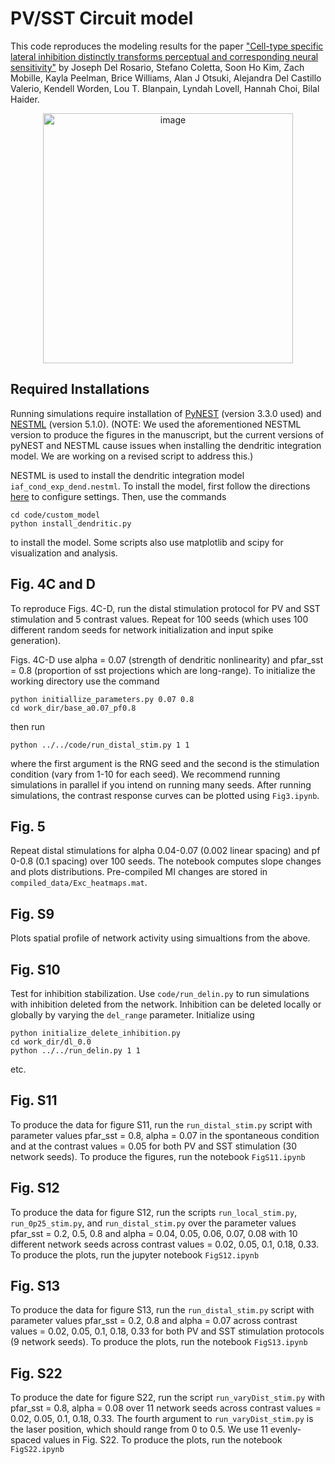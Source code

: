 # PV/SST Circuit model

This code reproduces the modeling results for the paper ["Cell-type specific lateral inhibition distinctly transforms perceptual and corresponding neural sensitivity"](https://www.biorxiv.org/content/10.1101/2023.11.10.566605v2) by Joseph Del Rosario, Stefano Coletta, Soon Ho Kim, Zach Mobille, Kayla Peelman, Brice Williams, Alan J Otsuki, Alejandra Del Castillo Valerio, Kendell Worden, Lou T. Blanpain, Lyndah Lovell, Hannah Choi, Bilal Haider.

<div style="text-align: center;">
<img src="https://github.com/user-attachments/assets/83eac280-935d-41bb-aacd-e6018a2a4192" alt="image" width="400">
</div>

## Required Installations

Running simulations require installation of [PyNEST](https://nest-simulator.readthedocs.io/en/v3.3/ref_material/pynest_apis.html) (version 3.3.0 used) and [NESTML](https://nestml.readthedocs.io/en/latest/) (version 5.1.0). (NOTE: We used the aforementioned NESTML version to produce the figures in the manuscript, but the current versions of pyNEST and NESTML cause issues when installing the dendritic integration model. We are working on a revised script to address this.)

NESTML is used to install the dendritic integration model ```iaf_cond_exp_dend.nestml```. To install the model, first follow the directions [here](https://nestml.readthedocs.io/en/latest/installation.html) to configure settings. Then, use the commands 
```
cd code/custom_model
python install_dendritic.py
```
to install the model. Some scripts also use matplotlib and scipy for visualization and analysis.

## Fig. 4C and D

To reproduce Figs. 4C-D, run the distal stimulation protocol for PV and SST stimulation and 5 contrast values. Repeat for 100 seeds (which uses 100 different random seeds for network initialization and input spike generation).

Figs. 4C-D use alpha = 0.07 (strength of dendritic nonlinearity) and pfar_sst = 0.8 (proportion of sst projections which are long-range). To initialize the working directory use the command
```
python initiallize_parameters.py 0.07 0.8
cd work_dir/base_a0.07_pf0.8
```
then run
```
python ../../code/run_distal_stim.py 1 1
```
where the first argument is the RNG seed and the second is the stimulation condition (vary from 1-10 for each seed). We recommend running simulations in parallel if you intend on running many seeds. After running simulations, the contrast response curves can be plotted using ```Fig3.ipynb```.

## Fig. 5

Repeat distal stimulations for alpha 0.04-0.07 (0.002 linear spacing) and pf 0-0.8 (0.1 spacing)  over 100 seeds. The notebook computes slope changes and plots distributions. Pre-compiled MI changes are stored in ```compiled_data/Exc_heatmaps.mat```.

## Fig. S9

Plots spatial profile of network activity using simualtions from the above.

## Fig. S10

Test for inhibition stabilization. Use ```code/run_delin.py``` to run simulations with inhibition deleted from the network. Inhibition can be deleted locally or globally by varying the ```del_range``` parameter. Initialize using
```
python initialize_delete_inhibition.py
cd work_dir/dl_0.0
python ../../run_delin.py 1 1
```
etc.

## Fig. S11
To produce the data for figure S11, run the ```run_distal_stim.py``` script with parameter values pfar_sst = 0.8, alpha = 0.07 in the spontaneous condition and at the contrast values = 0.05 for both PV and SST stimulation (30 network seeds). To produce the figures, run the notebook ```FigS11.ipynb```

## Fig. S12
To produce the data for figure S12, run the scripts ```run_local_stim.py```, ```run_0p25_stim.py```, and ```run_distal_stim.py``` over the parameter values pfar_sst = 0.2, 0.5, 0.8 and alpha = 0.04, 0.05, 0.06, 0.07, 0.08 with 10 different network seeds across contrast values = 0.02, 0.05, 0.1, 0.18, 0.33. To produce the plots, run the jupyter notebook ```FigS12.ipynb```

## Fig. S13
To produce the data for figure S13, run the ```run_distal_stim.py``` script with parameter values pfar_sst = 0.2, 0.8 and alpha = 0.07 across contrast values = 0.02, 0.05, 0.1, 0.18, 0.33 for both PV and SST stimulation protocols (9 network seeds). To produce the plots, run the notebook ```FigS13.ipynb```

## Fig. S22
To produce the date for figure S22, run the script ```run_varyDist_stim.py``` with pfar_sst = 0.8, alpha = 0.08 over 11 network seeds across contrast values = 0.02, 0.05, 0.1, 0.18, 0.33. The fourth argument to ```run_varyDist_stim.py``` is the laser position, which should range from 0 to 0.5. We use 11 evenly-spaced values in Fig. S22. To produce the plots, run the notebook ```FigS22.ipynb```
